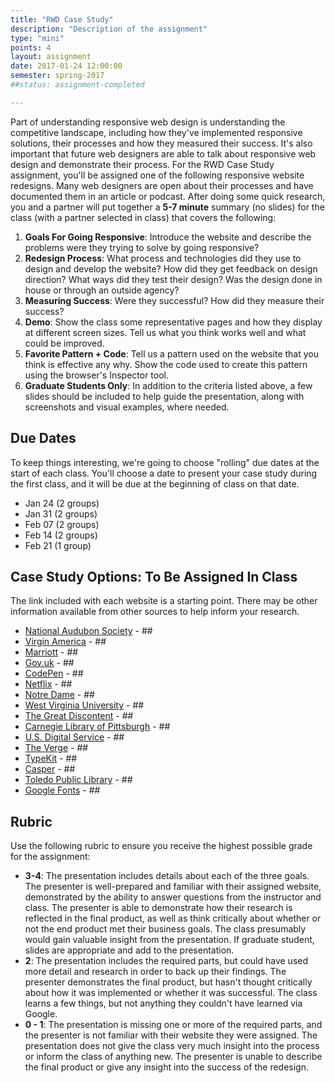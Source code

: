 ```yaml
---
title: "RWD Case Study"
description: "Description of the assignment"
type: "mini"
points: 4
layout: assignment
date: 2017-01-24 12:00:00
semester: spring-2017
##status: assignment-completed

---
```


Part of understanding responsive web design is understanding the competitive landscape, including how they've implemented responsive solutions, their processes and how they measured their success. It's also important that future web designers are able to talk about responsive web design and demonstrate their process. For the RWD Case Study assignment, you'll be assigned one of the following responsive website redesigns.  Many web designers are open about their processes and have documented them in an article or podcast.  After doing some quick research, you and a partner will put together a **5-7 minute** summary (no slides) for the class (with a partner selected in class) that covers the following:

1.  **Goals For Going Responsive**:  Introduce the website and describe the problems were they trying to solve by going responsive?  
2.  **Redesign Process**: What process and technologies did they use to design and develop the website?  How did they get feedback on design direction?  What ways did they test their design?  Was the design done in house or through an outside agency?
3.  **Measuring Success**:  Were they successful?  How did they measure their success?  
4.  **Demo**:  Show the class some representative pages and how they display at different screen sizes.  Tell us what you think works well and what could be improved.
5.  **Favorite Pattern + Code**:  Tell us a pattern used on the website that you think is effective any why.  Show the code used to create this pattern using the browser's Inspector tool.
5.  **Graduate Students Only**: In addition to the criteria listed above, a few slides should be included to help guide the presentation, along with screenshots and visual examples, where needed.  

## Due Dates

To keep things interesting, we're going to choose "rolling" due dates at the start of each class.  You'll choose a date to present your case study during the first class, and it will be due at the beginning of class on that date.  

* Jan 24 (2 groups)
* Jan 31 (2 groups)
* Feb 07 (2 groups)
* Feb 14 (2 groups)
* Feb 21 (1 group)

## Case Study Options: To Be Assigned In Class

The link included with each website is a starting point.  There may be other information available from other sources to help inform your research.


* [National Audubon Society](http://muledesign.com/2015/02/birds) - ##
* [Virgin America](http://www.wired.com/2014/06/the-super-slick-ux-of-virgin-americas-new-booking-site/) - ##
* [Marriott](http://responsivewebdesign.com/podcast/marriott.html) - ##
* [Gov.uk](https://gds.blog.gov.uk/2012/11/02/designing-for-different-devices/) - ##
* [CodePen](http://codepen.seesparkbox.com) - ##
* [Netflix](http://techblog.netflix.com/2014/03/the-netflix-signup-flow-our-journey-to.html) - ##
* [Notre Dame](http://responsivewebdesign.com/podcast/notre-dame/) - ##
* [West Virginia University](http://responsivewebdesign.com/podcast/wvu/) - ##
* [The Great Discontent](http://responsivewebdesign.com/podcast/the-great-discontent/) - ##
* [Carnegie Library of Pittsburgh](https://responsivewebdesign.com/podcast/carnegie-library-of-pittsburgh/) - ##
* [U.S. Digital Service](https://responsivewebdesign.com/podcast/usds/) - ##
* [The Verge](http://www.theverge.com/2016/11/1/13484656/verge-5th-anniversary-relaunch-2016) - ##
* [TypeKit](https://responsivewebdesign.com/podcast/typekit/) - ##
* [Casper](https://responsivewebdesign.com/podcast/casper/) - ##
* [Toledo Public Library](https://responsivewebdesign.com/podcast/toledo-public-library/) - ##
* [Google Fonts](https://responsivewebdesign.com/podcast/google-fonts/) - ##

## Rubric

Use the following rubric to ensure you receive the highest possible grade for the assignment:

* **3-4**: The presentation includes details about each of the three goals.  The presenter is well-prepared and familiar with their assigned website, demonstrated by the ability to answer questions from the instructor and class.  The presenter is able to demonstrate how their research is reflected in the final product, as well as think critically about whether or not the end product met their business goals.  The class presumably would gain valuable insight from the presentation.  If graduate student, slides are appropriate and add to the presentation.
* **2**: The presentation includes the required parts, but could have used more detail and research in order to back up their findings.  The presenter demonstrates the final product, but hasn't thought critically about how it was implemented or whether it was successful.  The class learns a few things, but not anything they couldn't have learned via Google.
* **0 - 1**: The presentation is missing one or more of the required parts, and the presenter is not familiar with their website they were assigned.  The presentation does not give the class very much insight into the process or inform the class of anything new.  The presenter is unable to describe the final product or give any insight into the success of the redesign.

